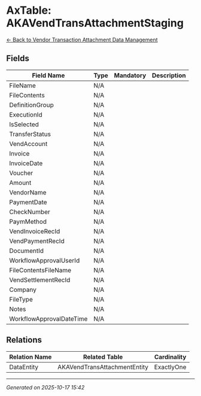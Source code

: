 # AxTable: AKAVendTransAttachmentStaging

[← Back to Vendor Transaction Attachment Data Management](../README.md)

## Fields

| Field Name | Type | Mandatory | Description |
|------------|------|-----------|-------------|
| FileName | N/A |  |  |
| FileContents | N/A |  |  |
| DefinitionGroup | N/A |  |  |
| ExecutionId | N/A |  |  |
| IsSelected | N/A |  |  |
| TransferStatus | N/A |  |  |
| VendAccount | N/A |  |  |
| Invoice | N/A |  |  |
| InvoiceDate | N/A |  |  |
| Voucher | N/A |  |  |
| Amount | N/A |  |  |
| VendorName | N/A |  |  |
| PaymentDate | N/A |  |  |
| CheckNumber | N/A |  |  |
| PaymMethod | N/A |  |  |
| VendInvoiceRecId | N/A |  |  |
| VendPaymentRecId | N/A |  |  |
| DocumentId | N/A |  |  |
| WorkflowApprovalUserId | N/A |  |  |
| FileContentsFileName | N/A |  |  |
| VendSettlementRecId | N/A |  |  |
| Company | N/A |  |  |
| FileType | N/A |  |  |
| Notes | N/A |  |  |
| WorkflowApprovalDateTime | N/A |  |  |

## Relations

| Relation Name | Related Table | Cardinality |
|---------------|---------------|-------------|
| DataEntity | AKAVendTransAttachmentEntity | ExactlyOne |

---

*Generated on 2025-10-17 15:42*
